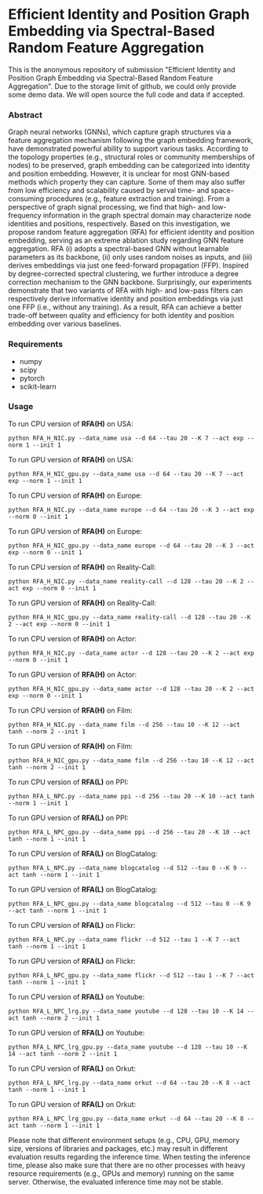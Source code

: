 # Efficient Identity and Position Graph Embedding via Spectral-Based Random Feature Aggregation

This is the anonymous repository of submission "Efficient Identity and Position Graph Embedding via Spectral-Based Random Feature Aggregation". Due to the storage limit of github, we could only provide some demo data. We will open source the full code and data if accepted.

### Abstract
Graph neural networks (GNNs), which capture graph structures via a feature aggregation mechanism following the graph embedding framework, have demonstrated powerful ability to support various tasks. According to the topology properties (e.g., structural roles or community memberships of nodes) to be preserved, graph embedding can be categorized into identity and position embedding. However, it is unclear for most GNN-based methods which property they can capture. Some of them may also suffer from low efficiency and scalability caused by serval time- and space-consuming procedures (e.g., feature extraction and training). From a perspective of graph signal processing, we find that high- and low-frequency information in the graph spectral domain may characterize node identities and positions, respectively. Based on this investigation, we propose random feature aggregation (RFA) for efficient identity and position embedding, serving as an extreme ablation study regarding GNN feature aggregation. RFA (i) adopts a spectral-based GNN without learnable parameters as its backbone, (ii) only uses random noises as inputs, and (iii) derives embeddings via just one feed-forward propagation (FFP). Inspired by degree-corrected spectral clustering, we further introduce a degree correction mechanism to the GNN backbone. Surprisingly, our experiments demonstrate that two variants of RFA with high- and low-pass filters can respectively derive informative identity and position embeddings via just one FFP (i.e., without any training). As a result, RFA can achieve a better trade-off between quality and efficiency for both identity and position embedding over various baselines.

### Requirements
* numpy
* scipy
* pytorch
* scikit-learn

### Usage
To run CPU version of **RFA(H)** on USA:
```
python RFA_H_NIC.py --data_name usa --d 64 --tau 20 --K 7 --act exp --norm 1 --init 1
```
To run GPU version of **RFA(H)** on USA:
```
python RFA_H_NIC_gpu.py --data_name usa --d 64 --tau 20 --K 7 --act exp --norm 1 --init 1
```
To run CPU version of **RFA(H)** on Europe:
```
python RFA_H_NIC.py --data_name europe --d 64 --tau 20 --K 3 --act exp --norm 0 --init 1
```
To run GPU version of **RFA(H)** on Europe:
```
python RFA_H_NIC_gpu.py --data_name europe --d 64 --tau 20 --K 3 --act exp --norm 0 --init 1
```
To run CPU version of **RFA(H)** on Reality-Call:
```
python RFA_H_NIC.py --data_name reality-call --d 128 --tau 20 --K 2 --act exp --norm 0 --init 1
```
To run GPU version of **RFA(H)** on Reality-Call:
```
python RFA_H_NIC_gpu.py --data_name reality-call --d 128 --tau 20 --K 2 --act exp --norm 0 --init 1
```
To run CPU version of **RFA(H)** on Actor:
```
python RFA_H_NIC.py --data_name actor --d 128 --tau 20 --K 2 --act exp --norm 0 --init 1
```
To run GPU version of **RFA(H)** on Actor:
```
python RFA_H_NIC_gpu.py --data_name actor --d 128 --tau 20 --K 2 --act exp --norm 0 --init 1
```
To run CPU version of **RFA(H)** on Film:
```
python RFA_H_NIC.py --data_name film --d 256 --tau 10 --K 12 --act tanh --norm 2 --init 1
```
To run GPU version of **RFA(H)** on Film:
```
python RFA_H_NIC_gpu.py --data_name film --d 256 --tau 10 --K 12 --act tanh --norm 2 --init 1
```

To run CPU version of **RFA(L)** on PPI:
```
python RFA_L_NPC.py --data_name ppi --d 256 --tau 20 --K 10 --act tanh --norm 1 --init 1
```
To run GPU version of **RFA(L)** on PPI:
```
python RFA_L_NPC_gpu.py --data_name ppi --d 256 --tau 20 --K 10 --act tanh --norm 1 --init 1
```
To run CPU version of **RFA(L)** on BlogCatalog:
```
python RFA_L_NPC.py --data_name blogcatalog --d 512 --tau 0 --K 9 --act tanh --norm 1 --init 1
```
To run GPU version of **RFA(L)** on BlogCatalog:
```
python RFA_L_NPC_gpu.py --data_name blogcatalog --d 512 --tau 0 --K 9 --act tanh --norm 1 --init 1
```
To run CPU version of **RFA(L)** on Flickr:
```
python RFA_L_NPC.py --data_name flickr --d 512 --tau 1 --K 7 --act tanh --norm 1 --init 1
```
To run GPU version of **RFA(L)** on Flickr:
```
python RFA_L_NPC_gpu.py --data_name flickr --d 512 --tau 1 --K 7 --act tanh --norm 1 --init 1
```
To run CPU version of **RFA(L)** on Youtube:
```
python RFA_L_NPC_lrg.py --data_name youtube --d 128 --tau 10 --K 14 --act tanh --norm 2 --init 1
```
To run GPU version of **RFA(L)** on Youtube:
```
python RFA_L_NPC_lrg_gpu.py --data_name youtube --d 128 --tau 10 --K 14 --act tanh --norm 2 --init 1
```
To run CPU version of **RFA(L)** on Orkut:
```
python RFA_L_NPC_lrg.py --data_name orkut --d 64 --tau 20 --K 8 --act tanh --norm 1 --init 1
```
To run GPU version of **RFA(L)** on Orkut:
```
python RFA_L_NPC_lrg_gpu.py --data_name orkut --d 64 --tau 20 --K 8 --act tanh --norm 1 --init 1
```

Please note that different environment setups (e.g., CPU, GPU, memory size, versions of libraries and packages, etc.) may result in different evaluation results regarding the inference time. When testing the inference time, please also make sure that there are no other processes with heavy resource requirements (e.g., GPUs and memory) running on the same server. Otherwise, the evaluated inference time may not be stable.